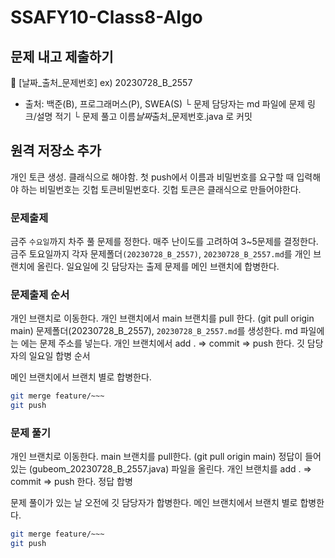 # SSAFY10-Class8-Algo

## 문제 내고 제출하기

📁 [날짜_출처_문제번호] ex) 20230728_B_2557

- 출처: 백준(B), 프로그래머스(P), SWEA(S)
  └ 문제 담당자는 md 파일에 문제 링크/설명 적기
  └ 문제 풀고 이름*날짜*출처\_문제번호.java 로 커밋

## 원격 저장소 추가

개인 토큰 생성. 클래식으로 해야함.
첫 push에서 이름과 비밀번호를 요구할 때 입력해야 하는 비밀번호는 깃헙 토큰비밀번호다. 깃헙 토큰은 클래식으로 만들어야한다.

### 문제출제

금주 `수요일`까지 차주 풀 문제를 정한다. 매주 난이도를 고려하여 3~5문제를 결정한다.
금주 토요일까지 각자 문제폴더`(20230728_B_2557)`, `20230728_B_2557.md`를 개인 브랜치에 올린다.
일요일에 깃 담당자는 출제 문제를 메인 브랜치에 합병한다.

### 문제출제 순서

개인 브랜치로 이동한다.
개인 브랜치에서 main 브랜치를 pull 한다. (git pull origin main)
문제폴더(20230728_B_2557), `20230728_B_2557.md`를 생성한다.
md 파일에는 에는 문제 주소를 넣는다.
개인 브랜치에서 add . => commit => push 한다.
깃 담당자의 일요일 합병 순서

메인 브랜치에서 브랜치 별로 합병한다.

```bash
git merge feature/~~~
git push
```

### 문제 풀기

개인 브랜치로 이동한다.
main 브랜치를 pull한다. (git pull origin main)
정답이 들어있는 (gubeom_20230728_B_2557.java) 파일을 올린다.
개인 브랜치를 add . => commit => push 한다.
정답 합병

문제 풀이가 있는 날 오전에 깃 담당자가 합병한다.
메인 브랜치에서 브랜치 별로 합병한다.

```bash
git merge feature/~~~
git push
```
